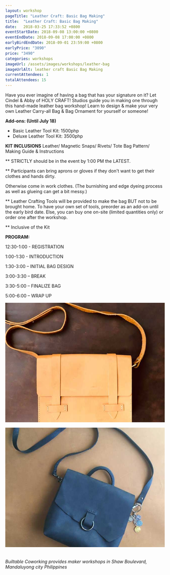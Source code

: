 ```yaml
---
layout: workshop
pageTitle: "Leather Craft: Basic Bag Making"
title:  "Leather Craft: Basic Bag Making"   
date:   2018-03-25 17:33:52 +0800
eventStartDate: 2018-09-08 13:00:00 +0800
eventEndDate: 2018-09-08 17:00:00 +0800
earlyBirdEndDate: 2018-09-01 23:59:00 +0800
earlyPrice: "3090"
price: "3490"
categories: workshops
imageUrl: /assets/images/workshops/leather-bag
imageUrlAlt: leather craft Basic Bag Making
currentAttendees: 1
totalAttendees: 15
---
```

Have you ever imagine of having a bag that has your signature on it? Let Cindel & Abby of HOLY CRAFT! Studios guide you in making one through this hand-made leather bag workshop! Learn to design & make your very own Leather Carry-all Bag & Bag Ornament for yourself or someone!

**Add-ons: (Until July 18)**
- Basic Leather Tool Kit: 1500php
- Deluxe Leather Tool Kit: 3500php

**KIT INCLUSIONS**
Leather/ Magnetic Snaps/ Rivets/ Tote Bag Pattern/ Making Guide & Instructions

** STRICTLY should be in the event by 1:00 PM the LATEST.

** Participants can bring aprons or gloves if they don't want to get their clothes and hands dirty. 

Otherwise come in work clothes. (The burnishing and edge dyeing process as well as glueing can get a bit messy.)

** Leather Crafting Tools will be provided to make the bag BUT not to be brought home. To have your own set of tools, preorder as an add-on until the early bird date. Else, you can buy one on-site (limited quantities only) or order one after the workshop. 

** Inclusive of the Kit

**PROGRAM:**

12:30-1:00 - REGISTRATION

1:00-1:30 - INTRODUCTION

1:30-3:00 – INITIAL BAG DESIGN

3:00-3:30 – BREAK

3:30-5:00 – FINALIZE BAG

5:00-6:00 – WRAP UP




![handmade leather bag workshop](/assets/images/workshops/leather-bag/sample-1.jpg "handmade leather bag workshop")

![handmade leather bag workshop](/assets/images/workshops/leather-bag/sample-2.jpg "handmade leather bag workshop")
<br>
<br>
<br>
*Builtable Coworking provides maker workshops in Shaw Boulevard, Mandaluyong city Philippines* 